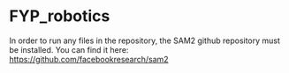 # FYP_robotics

In order to run any files in the repository, the SAM2 github repository must be installed. You can find it here: https://github.com/facebookresearch/sam2
